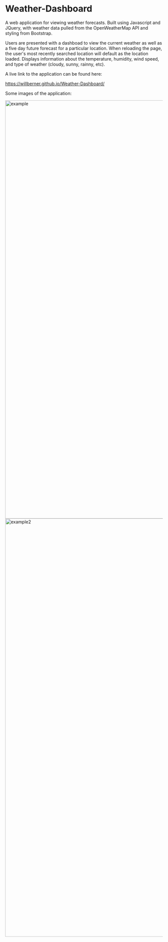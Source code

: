 # Weather-Dashboard

A web application for viewing weather forecasts. Built using Javascript and JQuery, with weather data pulled from the OpenWeatherMap API and styling from Bootstrap.

Users are presented with a dashboad to view the current weather as well as a five day future forecast for a particular location. When reloading the page, the user's most recently searched location will default as the location loaded. Displays information about the temperature, humidity, wind speed, and type of weather (cloudy, sunny, rainny, etc).

A live link to the application can be found here:

https://willberner.github.io/Weather-Dashboard/

Some images of the application:

<img width="1336" alt="example" src="https://user-images.githubusercontent.com/25047954/126219583-c8a103da-0890-4c89-9ec5-c84ef80a3967.png">

<img width="1336" alt="example2" src="https://user-images.githubusercontent.com/25047954/126219589-72b68195-99ff-494b-abd7-662f1d9a0879.png">
